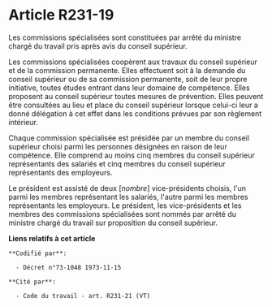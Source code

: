 # Article R231-19

Les commissions spécialisées sont constituées par arrêté du ministre chargé du travail pris après avis du conseil supérieur.

Les commissions spécialisées coopèrent aux travaux du conseil supérieur et de la commission permanente. Elles effectuent soit
à la demande du conseil supérieur ou de sa commission permanente, soit de leur propre initiative, toutes études entrant dans
leur domaine de compétence. Elles proposent au conseil supérieur toutes mesures de prévention. Elles peuvent être consultées
au lieu et place du conseil supérieur lorsque celui-ci leur a donné délégation à cet effet dans les conditions prévues par
son règlement intérieur.

Chaque commission spécialisée est présidée par un membre du conseil supérieur choisi parmi les personnes désignées en raison
de leur compétence. Elle comprend au moins cinq membres du conseil supérieur représentants des salariés et cinq membres du
conseil supérieur représentants des employeurs.

Le président est assisté de deux [*nombre*] vice-présidents choisis, l'un parmi les membres représentant les salariés,
l'autre parmi les membres représentants les employeurs. Le président, les vice-présidents et les membres des commissions
spécialisées sont nommés par arrêté du ministre chargé du travail sur proposition du conseil supérieur.

**Liens relatifs à cet article**

	**Codifié par**:

	  - Décret n°73-1048 1973-11-15

	**Cité par**:

	  - Code du travail - art. R231-21 (VT)
